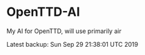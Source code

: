 # OpenTTD-AI
My AI for OpenTTD, will use primarily air

Latest backup: Sun Sep 29 21:38:01 UTC 2019
